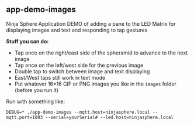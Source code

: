 ## app-demo-images
Ninja Sphere Application DEMO of adding a pane to the LED Matrix for displaying images and text and responding to tap gestures

**Stuff you can do:**

 - Tap once on the right/east side of the spheramid to advance to the next image
 - Tap once on the left/west side for the previous image
 - Double tap to switch between image and text displaying
 - East/West taps still work in text mode
 - Put whatever 16*16 GIF or PNG images you like in the `images` folder (before you run it)

Run with something like:

`DEBUG=* ./app-demo-images --mqtt.host=ninjasphere.local --mqtt.port=1883 --serial=yourSerial# --led.host=ninjasphere.local`

